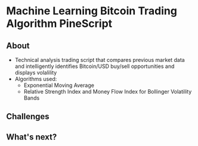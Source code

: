 # Machine Learning Bitcoin Trading Algorithm PineScript

## About
  * Technical analysis trading script that compares previous market data and intelligently identifies Bitcoin/USD buy/sell opportunities and displays volalility
  * Algorithms used:
    * Exponential Moving Average
    * Relative Strength Index and Money Flow Index for Bollinger Volatility Bands



## Challenges


## What's next?
 
